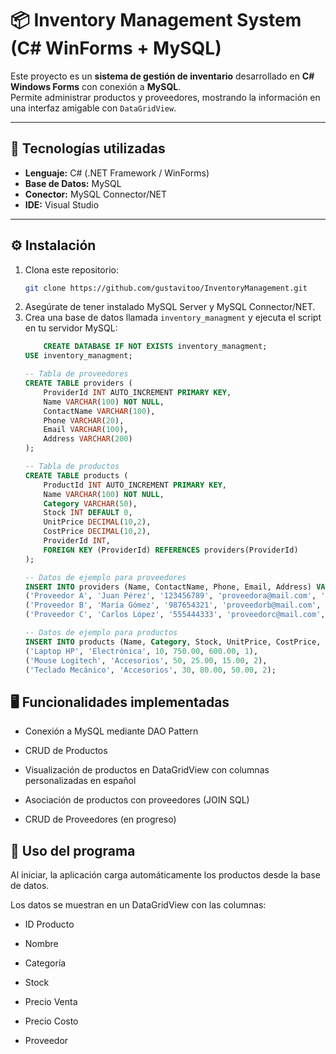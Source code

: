 ﻿# 📦 Inventory Management System (C# WinForms + MySQL)

Este proyecto es un **sistema de gestión de inventario** desarrollado en **C# Windows Forms** con conexión a **MySQL**.  
Permite administrar productos y proveedores, mostrando la información en una interfaz amigable con `DataGridView`.

---

## 🚀 Tecnologías utilizadas

- **Lenguaje:** C# (.NET Framework / WinForms)
- **Base de Datos:** MySQL
- **Conector:** MySQL Connector/NET
- **IDE:** Visual Studio

---

## ⚙️ Instalación

1. Clona este repositorio:
   ```bash
   git clone https://github.com/gustavitoo/InventoryManagement.git
	```
2. Asegúrate de tener instalado MySQL Server y MySQL Connector/NET.
3. Crea una base de datos llamada `inventory_managment` y ejecuta el script en tu servidor MySQL:
	```sql
	    CREATE DATABASE IF NOT EXISTS inventory_managment;
    USE inventory_managment;

    -- Tabla de proveedores
    CREATE TABLE providers (
        ProviderId INT AUTO_INCREMENT PRIMARY KEY,
        Name VARCHAR(100) NOT NULL,
        ContactName VARCHAR(100),
        Phone VARCHAR(20),
        Email VARCHAR(100),
        Address VARCHAR(200)
    );

    -- Tabla de productos
    CREATE TABLE products (
        ProductId INT AUTO_INCREMENT PRIMARY KEY,
        Name VARCHAR(100) NOT NULL,
        Category VARCHAR(50),
        Stock INT DEFAULT 0,
        UnitPrice DECIMAL(10,2),
        CostPrice DECIMAL(10,2),
        ProviderId INT,
        FOREIGN KEY (ProviderId) REFERENCES providers(ProviderId)
    );

    -- Datos de ejemplo para proveedores
    INSERT INTO providers (Name, ContactName, Phone, Email, Address) VALUES
    ('Proveedor A', 'Juan Pérez', '123456789', 'proveedora@mail.com', 'Av. Principal 123'),
    ('Proveedor B', 'María Gómez', '987654321', 'proveedorb@mail.com', 'Calle Secundaria 456'),
    ('Proveedor C', 'Carlos López', '555444333', 'proveedorc@mail.com', 'Ruta 7 Km 89');

    -- Datos de ejemplo para productos
    INSERT INTO products (Name, Category, Stock, UnitPrice, CostPrice, ProviderId) VALUES
    ('Laptop HP', 'Electrónica', 10, 750.00, 600.00, 1),
    ('Mouse Logitech', 'Accesorios', 50, 25.00, 15.00, 2),
    ('Teclado Mecánico', 'Accesorios', 30, 80.00, 50.00, 2);
    ```

## 🖥️ Funcionalidades implementadas

- Conexión a MySQL mediante DAO Pattern

- CRUD de Productos

- Visualización de productos en DataGridView con columnas personalizadas en español

- Asociación de productos con proveedores (JOIN SQL)

- CRUD de Proveedores (en progreso)

## 📖 Uso del programa

Al iniciar, la aplicación carga automáticamente los productos desde la base de datos.

Los datos se muestran en un DataGridView con las columnas:

- ID Producto

- Nombre

- Categoría

- Stock

- Precio Venta

- Precio Costo

- Proveedor